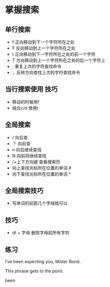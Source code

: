 # 掌握搜索

## 单行搜索
* f 正向移动到下一个字符所在之处
* F 反向移动到上一个字符所在之处
* t 正向移动到下一字符所在之处的前一个字符
* T 方向移动到上一个字符所在之处的后一个字符上
* ; 重复上次的字符查找命令
* ，反转方向查找上次的字符查找命令

## 当行搜索使用 技巧
* 移动的时候用f
* 结合c/d 使用t

## 全局搜索
* / 向后查
* ？ 向前查
* n 向后继续查找
* N 向前将继续查找
* /+上下方向键 查看搜索历 
* 向上查找光标所在位置的单词 #
* 向下查找光标所在位置的单词 *

## 全局搜索技巧
* 写单词的前那几个字母就可以

## 技巧
* dt + 字母 删除字母前所有字符

## 练习

I‘ve been expecting you, Mister Bond.

This phrase gets to the point.

been